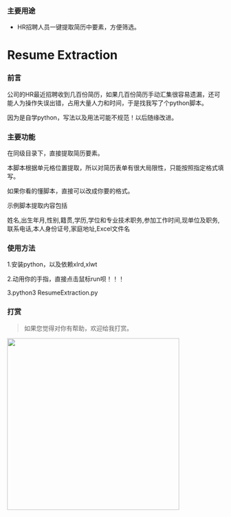 ### 主要用途

- HR招聘人员一键提取简历中要素，方便筛选。



# Resume Extraction



### 前言
公司的HR最近招聘收到几百份简历，如果几百份简历手动汇集很容易遗漏，还可能人为操作失误出错，占用大量人力和时间，于是找我写了个python脚本。

因为是自学python，写法以及用法可能不规范！以后随缘改进。



### 主要功能
在同级目录下，直接提取简历要素。

本脚本根据单元格位置提取，所以对简历表单有很大局限性，只能按照指定格式填写。

如果你看的懂脚本，直接可以改成你要的格式。

示例脚本提取内容包括

姓名,出生年月,性别,籍贯,学历,学位和专业技术职务,参加工作时间,现单位及职务,联系电话,本人身份证号,家庭地址,Excel文件名

### 使用方法
1.安装python，以及依赖xlrd,xlwt

2.动用你的手指，直接点击鼠标run呗！！！

3.python3 ResumeExtraction.py

### 打赏

> 如果您觉得对你有帮助，欢迎给我打赏。


<img src="doc/screenshot/wxpay.png" width="400" />

